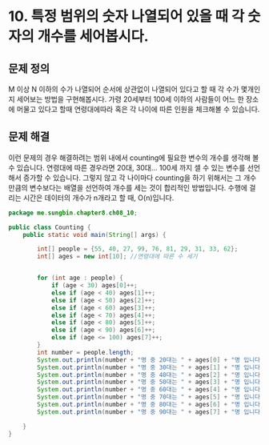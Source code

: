 # 10. 특정 범위의 숫자 나열되어 있을 때 각 숫자의 개수를 세어봅시다.

## 문제 정의

M 이상 N 이하의 수가 나열되어 순서에 상관없이 나열되어 있다고 할 때 각 수가 몇개인지 세어보는 방법을 구현해봅시다.
가령 20세부터 100세 이하의 사람들이 어느 한 장소에 머물고 있다고 할때 연령대에따라 혹은 각 나이에 따른 인원을 체크해볼 수 있습니다.

## 문제 해결
이런 문제의 경우 해결하려는 범위 내에서 counting에 필요한 변수의 개수를 생각해 볼 수 있습니다. 연령대에 따른 경우라면 20대, 30대... 100세 까지 셀 수 있는 변수를 선언해서 증가할 수 있습니다.
그렇지 않고 각 나이마다 counting을 하기 위해서는 그 개수만큼의 변수보다는 배열을 선언하여 개수를 세는 것이 합리적인 방법입니다.
수행에 걸리는 시간은 데이터의 개수가 n개라고 할 때, O(n)입니다.


``` java
package me.sungbin.chapter8.ch08_10;

public class Counting {
    public static void main(String[] args) {

        int[] people = {55, 40, 27, 99, 76, 81, 29, 31, 33, 62};
        int[] ages = new int[10]; //연령대에 따른 수 세기


        for (int age : people) {
            if (age < 30) ages[0]++;
            else if (age < 40) ages[1]++;
            else if (age < 50) ages[2]++;
            else if (age < 60) ages[3]++;
            else if (age < 70) ages[4]++;
            else if (age < 80) ages[5]++;
            else if (age < 90) ages[6]++;
            else if (age <= 100) ages[7]++;
        }
        int number = people.length;
        System.out.println(number + "명 중 20대는 " + ages[0] + "명 입니다.");
        System.out.println(number + "명 중 30대는 " + ages[1] + "명 입니다.");
        System.out.println(number + "명 중 40대는 " + ages[2] + "명 입니다.");
        System.out.println(number + "명 중 50대는 " + ages[3] + "명 입니다.");
        System.out.println(number + "명 중 60대는 " + ages[4] + "명 입니다.");
        System.out.println(number + "명 중 70대는 " + ages[5] + "명 입니다.");
        System.out.println(number + "명 중 80대는 " + ages[6] + "명 입니다.");
        System.out.println(number + "명 중 90대는 " + ages[7] + "명 입니다.");

    }
}

```
